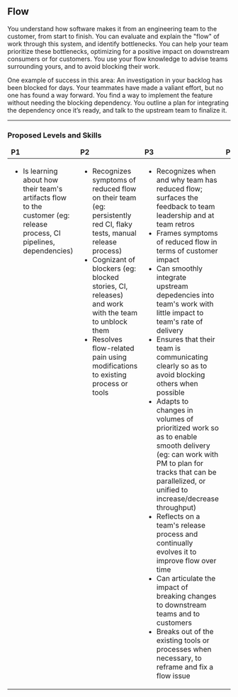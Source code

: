 <!--- This file was GENERATED.  Do not edit it directly.  Instead, edit the corresponding YAML file --->
## Flow

You understand how software makes it from an engineering team to the customer, from start to finish. You can evaluate and explain the "flow" of work through this system, and identify bottlenecks. You can help your team prioritize these bottlenecks, optimizing for a positive impact on downstream consumers or for customers. You use your flow knowledge to advise teams surrounding yours, and to avoid blocking their work.

One example of success in this area: An investigation in your backlog has been blocked for days. Your teammates have made a valiant effort, but no one has found a way forward. You find a way to implement the feature without needing the blocking dependency. You outline a plan for integrating the dependency once it’s ready, and talk to the upstream team to finalize it.

---
### Proposed Levels and Skills

<table>
<tbody>

<thead>
<td><strong>P1</strong></td>
<td><strong>P2</strong></td>
<td><strong>P3</strong></td>
<td><strong>P4</strong></td>

</thead>

<tr>

<!-- P1 -->
<td valign="top"><ul>
  <li>Is learning about how their team's artifacts flow to the customer (eg: release process, CI pipelines, dependencies)</li>
</ul></td>

<!-- P2 -->
<td valign="top"><ul>
  <li>Recognizes symptoms of reduced flow on their team (eg: persistently red CI, flaky tests, manual release process)</li>

  <li>Cognizant of blockers (eg: blocked stories, CI, releases) and work with the team to unblock them</li>

  <li>Resolves flow-related pain using modifications to existing process or tools</li>
</ul></td>

<!-- P3 -->
<td valign="top"><ul>
  <li>Recognizes when and why team has reduced flow; surfaces the feedback to team leadership and at team retros</li>

  <li>Frames symptoms of reduced flow in terms of customer impact</li>

  <li>Can smoothly integrate upstream depedencies into team's work with little impact to team's rate of delivery</li>

  <li>Ensures that their team is communicating clearly so as to avoid blocking others when possible</li>

  <li>Adapts to changes in volumes of prioritized work so as to enable smooth delivery (eg: can work with PM to plan for tracks that can be parallelized, or unified to increase/decrease throughput)</li>

  <li>Reflects on a team's release process and continually evolves it to improve flow over time</li>

  <li>Can articulate the impact of breaking changes to downstream teams and to customers</li>

  <li>Breaks out of the existing tools or processes when necessary, to reframe and fix a flow issue</li>
</ul></td>

<!-- P4 -->
<td valign="top"><ul>
  <li>Recognizes systemic bottlenecks in delivering value to customers</li>

  <li>Can identify and implement processes that provide the team ongoing feedback on flow</li>

  <li>Intervenes to address systemic bottlenecks in delivering value to customers, using a variety of skill areas (e.g. technical execution/process)</li>

  <li>Has knowledge of flow across the organization, and proactively shares context to unblock teams.</li>

  <li>Applies engineering principles (rather than manual processes/toil) to improve flow</li>

  <li>Can coordinate, execute, deliver to customer on complex integrations amongst multiple teams</li>
</ul></td>

</tr>
</tbody></table>
